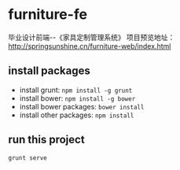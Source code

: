 # furniture-fe  
毕业设计前端--《家具定制管理系统》
项目预览地址：http://springsunshine.cn/furniture-web/index.html

## install packages  
* install grunt: `npm install -g grunt`   
* install bower: `npm install -g bower`
* install bower packages: `bower install`
* install other packages: `npm install`
 
## run this project  
`grunt serve`
